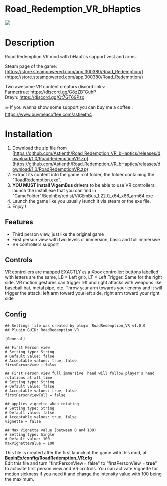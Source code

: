 # Road_Redemption_VR_bHaptics

<img src="https://shared.fastly.steamstatic.com/store_item_assets/steam/apps/300380/header.jpg">

# Description

Road Redemption VR mod with bHaptics support vest and arms.</br>

Steam page of the game: [https://store.steampowered.com/app/300380/Road_Redemption/](https://store.steampowered.com/app/300380/Road_Redemption/)

Two awesome VR content creators discord links: </br>
Farmertrue: https://discord.gg/G8zZBTGuhP </br>
Dteyn: https://discord.gg/Qt7GT69Pzx </br>

☕ If you wanna show some support you can buy me a coffee : https://www.buymeacoffee.com/astienth4 </br>

# <b>Installation</b></br>

1) Download the zip file from [https://github.com/Astienth/Road_Redemption_VR_bHaptics/releases/download/1.0/RoadRedemptionVR.zip](https://github.com/Astienth/Road_Redemption_VR_bHaptics/releases/download/1.0/RoadRedemptionVR.zip)</br>
2) Extract its content into the game root folder, the folder containing the "RoadRedemption.exe".</br>
3) **YOU MUST install VigemBus drivers** to be able to use VR controllers: launch the install exe that you can find in "GameFolder"/BepInEx/redist/ViGEmBus_1.22.0_x64_x86_arm64.exe
4) Launch the game like you usually launch it via steam or the exe file.
5) Enjoy !

## Features

- Third person view, just like the original game
- First person view with two levels of immersion, basic and full immersive
- VR controllers support

## Controls

VR controllers are mapped EXACTLY as a Xbox controller: buttons labelled with letters are the same, LB = Left grip, LT = Left Trigger. Same for the right side.
VR motion gestures can trigger left and right attacks with weapons like baseball bat, metal pipe, etc. Throw your arm towards your enemy and it will trigger the attack: left arm toward your left side, right arm toward your right side

## Config

```
## Settings file was created by plugin RoadRedemption_VR v1.0.0
## Plugin GUID: RoadRedemption_VR

[General]

## First Person view
# Setting type: String
# Default value: false
# Acceptable values: true, false
firstPersonView = false

## First Person view full immersive, head will follow player's head rotations at all time
# Setting type: String
# Default value: false
# Acceptable values: true, false
firstPersonViewFull = false

## applies vignette when rotating
# Setting type: String
# Default value: false
# Acceptable values: true, false
vignette = false

## Max Vignette value (between 0 and 100)
# Setting type: Single
# Default value: 100
maxVignetteValue = 100

```
This file is created after the first launch of the game with this mod, at **BepInEx/config/RoadRedemption_VR.cfg**</br>
Edit this file and turn "firstPersonView = false" to "firstPersonView = **true**" to activate first person view and VR controls.
You can activate Vignette for motion sickness if you need it and change the intensity value with 100 being the maximum.


